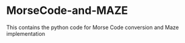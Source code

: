# MorseCode-and-MAZE

This contains the python code for Morse Code conversion and Maze implementation
